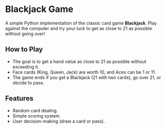 # Blackjack Game

A simple Python implementation of the classic card game **Blackjack**. Play against the computer and try your luck to get as close to 21 as possible without going over!

## How to Play
- The goal is to get a hand value as close to 21 as possible without exceeding it.
- Face cards (King, Queen, Jack) are worth 10, and Aces can be 1 or 11.
- The game ends if you get a Blackjack (21 with two cards), go over 21, or decide to pass.

## Features
- Random card dealing.
- Simple scoring system.
- User decision-making (draw a card or pass).